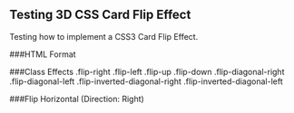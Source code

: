 Testing 3D CSS Card Flip Effect
-------------------------------

Testing how to implement a CSS3 Card Flip Effect.

###HTML Format
	<div class="card-wrapper {class_efect}">
		<div class="card">
			<div class="front">
				<!-- FRONT SIDE -->
			</div>
			<div class="back">
				<!-- BACK SIDE -->
			</div>
		</div>
	</div>

###Class Effects
	.flip-right
	.flip-left
	.flip-up
	.flip-down
	.flip-diagonal-right
	.flip-diagonal-left
	.flip-inverted-diagonal-right
	.flip-inverted-diagonal-left

###Flip Horizontal (Direction: Right)
  <div class="card-wrapper flip-right">
    <div class="card">
      <div class="front">
        <!-- FRONT SIDE -->
      </div>
      <div class="back">
        <!-- BACK SIDE -->
      </div>
    </div>
  </div>

